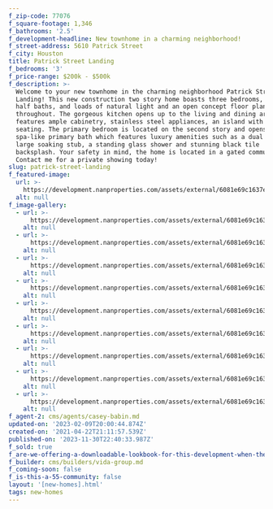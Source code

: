 ```yaml
---
f_zip-code: 77076
f_square-footage: 1,346
f_bathrooms: '2.5'
f_development-headline: New townhome in a charming neighborhood!
f_street-address: 5610 Patrick Street
f_city: Houston
title: Patrick Street Landing
f_bedrooms: '3'
f_price-range: $200k - $500k
f_description: >-
  Welcome to your new townhome in the charming neighborhood Patrick Street
  Landing! This new construction two story home boasts three bedrooms, two and a
  half baths, and loads of natural light and an open concept floor plan
  throughout. The gorgeous kitchen opens up to the living and dining area and
  features ample cabinetry, stainless steel appliances, an island with bar
  seating. The primary bedroom is located on the second story and opens to the
  spa-like primary bath which features luxury amenities such as a dual sinks, a
  large soaking stub, a standing glass shower and stunning black tile
  backsplash. Your safety in mind, the home is located in a gated community.
  Contact me for a private showing today!
slug: patrick-street-landing
f_featured-image:
  url: >-
    https://development.nanproperties.com/assets/external/6081e69c1637e7ae8e2244bd_6077c89a4e8d6bd598eaaf33_6048fe6dea4c1ak3_8405-hdr-1.jpeg
  alt: null
f_image-gallery:
  - url: >-
      https://development.nanproperties.com/assets/external/6081e69c1637e745e32244be_6077c89b4e8d6b5ed2eaaf3b_6048d23d3ebbeak3_8261-hdr.jpeg
    alt: null
  - url: >-
      https://development.nanproperties.com/assets/external/6081e69c1637e7efd82244c1_6077c89b4e8d6bfd6deaaf3a_6048d23ed7915ak3_8264-hdr.jpeg
    alt: null
  - url: >-
      https://development.nanproperties.com/assets/external/6081e69c1637e71f042244bf_6077c89a4e8d6b04c2eaaf36_6048d23f99983ak3_8273-hdr.jpeg
    alt: null
  - url: >-
      https://development.nanproperties.com/assets/external/6081e69c1637e7472c2244c5_6077c89a4e8d6b6c7ceaaf35_6048d2404e55bak3_8276-hdr.jpeg
    alt: null
  - url: >-
      https://development.nanproperties.com/assets/external/6081e69c1637e76e842244c2_6077c89a4e8d6b3b87eaaf34_6048d24127434ak3_8288-hdr.jpeg
    alt: null
  - url: >-
      https://development.nanproperties.com/assets/external/6081e69c1637e707982244c4_6077c89b4e8d6ba84beaaf39_6048d241ecae1ak3_8306-hdr.jpeg
    alt: null
  - url: >-
      https://development.nanproperties.com/assets/external/6081e69c1637e7ccc52244c3_6077c89a4e8d6bff44eaaf38_6048d242ea48fak3_8336-hdr.jpeg
    alt: null
  - url: >-
      https://development.nanproperties.com/assets/external/6081e69c1637e7a2782244c6_6077c89b4e8d6be78beaaf3c_6048d243c405dak3_8342-hdr.jpeg
    alt: null
  - url: >-
      https://development.nanproperties.com/assets/external/6081e69c1637e77bfd2244c0_6077c89a4e8d6b73bceaaf37_6048d2449b7e6ak3_8357-hdr.jpeg
    alt: null
f_agent-2: cms/agents/casey-babin.md
updated-on: '2023-02-09T20:00:44.874Z'
created-on: '2021-04-22T21:11:57.539Z'
published-on: '2023-11-30T22:40:33.987Z'
f_sold: true
f_are-we-offering-a-downloadable-lookbook-for-this-development-when-they-submit-their-contact-info: false
f_builder: cms/builders/vida-group.md
f_coming-soon: false
f_is-this-a-55-community: false
layout: '[new-homes].html'
tags: new-homes
---
```



